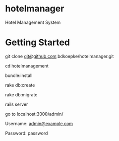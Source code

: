 hotelmanager
============

Hotel Management System

Getting Started
============
git clone git@github.com:bdkoepke/hotelmanager.git

cd hotelmanagement

bundle:install

rake db:create

rake db:migrate

rails server

go to localhost:3000/admin/

Username: admin@example.com

Password: password

